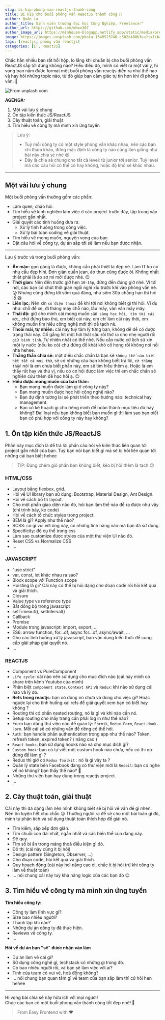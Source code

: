 ```yaml
---
slug: bi-kip-phong-van-reactjs-thanh-cong
title: Bí kíp cho buổi phỏng vấn ReactJS thành công 🎉
author: Quân La
author_title: Sinh viên trường đại học Công Nghiệp, Freelancer^
author_url: https://github.com/mhxx307
author_image_url: https://minhquan-blogapp.netlify.app/static/media/profile.f66bd9b4689d8e2950b5.png
image: https://images.unsplash.com/photo-1549923746-c502d488b3ea?ixlib=rb-1.2.1&ixid=eyJhcHBfaWQiOjEyMDd9&auto=format&fit=crop&w=1351&q=80
tags: [reactjs, phỏng vấn reactjs]
categories: [IT, ReactJS]
---
```


Chắc hẳn nhiều bạn rất hồi hộp, lo lắng khi chuẩn bị cho buổi phỏng vấn ReactJS sắp tới đúng không nào? Hiểu điều đó, mình có viết ra một vài ý, hi vọng bạn nắm được format một buổi phỏng vấn reactjs diễn ra như thế nào và hay hỏi những topic nào, từ đó giúp bạn cảm giác tự tin hơn khi đi phỏng vấn. 🙂

<!-- truncate-->

![From unplash.com](https://images.unsplash.com/photo-1549923746-c502d488b3ea?ixlib=rb-1.2.1&ixid=eyJhcHBfaWQiOjEyMDd9&auto=format&fit=crop&w=1351&q=80)

**AGENGA:**

1. Một vài lưu ý chung
2. Ôn tập kiến thức JS/ReactJS
3. Cày thuật toán, giải thuật
4. Tìm hiểu về công ty mà mình xin ứng tuyển

> Lưu ý:
>
> -   Tuỳ mỗi công ty có một style phỏng vấn khác nhau, nên các bạn chỉ tham khảo, đừng mặc định là công ty nào cũng làm giống như bài này chia sẻ nhé 😉
> -   Đây là chia sẻ chung cho tất cả level: từ junior tới senior. Tuỳ level mà các câu hỏi có thể có hay không, hoặc độ khó sẽ khác nhau.

---

## Một vài lưu ý chung

Một buổi phỏng vấn thường gồm các phần:

-   Làm quen, chào hỏi.
-   Tìm hiểu về kinh nghiệm làm việc ở các project trước đây, tập trung vào project gần nhất.
-   Giải quyết các tình huống đưa ra:
    -   Xử lý tình huống trong công việc.
    -   Xử lý bài toán coding về giải thuật.
-   Tìm hiểu về mong muốn, nguyện vọng của bạn
-   Đặt câu hỏi về công ty, dự án sắp tới sẽ làm nếu bạn được nhận.

---

Lưu ý trước và trong buổi phỏng vấn:

-   **Ăn mặc:** gọn gàng là được, không cần phải thiệt là đẹp nè. Làm IT ko có nhu cầu đẹp hihi. Đơn giản quần jean, áo thun cũng được òi. Không nhất thiết phải là áo sơ mi mới được nhé. 😉
-   **Thời gian:** Nên đến trước giờ hẹn `10-15p`, đừng đến đúng giờ nhé. Vì tới nơi, các bạn có chút thời gian ngồi nghỉ xíu trước khi vào phỏng vấn nè. 😜 Nhưng cũng đừng tới sớm quá đáng, như sớm 30p chẳng hạn thì hơi lố 😅
-   **Liên lạc:** Nên xin `số điện thoại` để khi tới nơi không biết gì thì hỏi. Ví dụ như: chỗ để xe, đi tháng máy chỗ nào, lầu mấy, vân vân mây mây.
-   **Thái độ:** giữ cho mình cái mong muốn `sẵn sàng học hỏi, tìm tòi cái mới`, chứ đừng bảo thủ, em biết cái này, em chỉ làm cái này thôi, em không muốn tìm hiểu công nghệ mới thì dễ tạch nè.
-   **Thoải mái, tự nhiên:** cái này tuỳ tâm lý từng bạn, không dễ để có được trạng thái này. Cố gắng hít một hơi thât sâu rồi thở ra cho nhẹ người rồi `giữ bình tĩnh`. Tự nhiên nhất có thể nhé. Nếu cần nước cứ lịch sử xin một ly nước (nếu ko có) chứ đừng để khát khô cổ họng rồi không nói nổi nha hehee.
-   **Thẳng thắn chia sẻ:** một điều chắc chắn là bạn sẽ `không thể nào biết hết tất cả mọi thứ`, sẽ có những câu bạn không biết trả lời, `cứ thẳng thắn` nói là em chưa biết phần này, em sẽ tìm hiểu thêm ạ. Hoặc là em thấy rất hay và thú vị, nếu có cơ hội được làm việc thì em chắc chắn sẽ nghiên cứu thêm để học hỏi ạ. 😉
-   **Hiểu được mong muốn của bản thân:**
    -   Bạn mong muốn được làm gì ở công ty này?
    -   Bạn mong muốn được học hỏi công nghệ nào?
    -   Bạn dự định tương lai sẽ phát triển theo hướng nào: technical hay management.
    -   Bạn có kế hoạch gì cho riêng mình để hoàn thành mục tiêu đó hay không?
        Đại loại nếu bạn không biết bạn muốn gì thì làm sao bạn biết bạn có phù hợp với công ty này hay không?

## 1. Ôn tập kiến thức JS/ReactJS

Phần này mục đích là để trả lời phần câu hỏi về kiến thức liên quan tới project gần nhất của bạn. Tuỳ bạn nói bạn biết gì mà sẽ bị hỏi liên quan tới những cái bạn biết hehee

> TIP: Đừng chém gió phần bạn không biết, kẻo bị hỏi thêm là tạch 😉

### HTML/CSS

-   Layout bằng flexbox, grid.
-   Hỏi về UI library bạn sử dụng: Bootstrap, Material Design, Ant Design.
-   Hỏi về cách bố trí layout.
-   Cho một phần giao diện nào đó, hỏi bạn làm thế nào để ra được như vậy (chỉ trình bày, ko code)
-   Hỏi về cách tổ chức styles trong project.
-   BEM là gì? Apply như thế nào?
-   SCSS: có gì vui với ông này, có những tính năng nào mà bạn đã sử dụng.
-   Specificity: độ cụ thể trong css
-   Làm sao customize được styles của một thư viện UI nào đó.
-   Reset CSS vs Normalize CSS
-   ...

### JAVASCRIPT

-   "use strict"
-   var, const, let khác nhau ra sao?
-   Block scope với Function scope
-   Hoisting là gì? Cái này có thể bị hỏi dạng cho đoạn code rồi hỏi kết quả và giải thích.
-   Closure
-   Value type vs reference type
-   Bất đồng bộ trong javascript
-   setTimeout(), setInterval()
-   Callback
-   Promise
-   Module trong javascript: import, export, ...
-   ES6: arrow function, for...of, async for...of, async/await, ...
-   Cho các tình huống xử lý javascript, bạn vận dụng kiến thức để cung cấp giải pháp giải quyết nó.
-   ...

### REACTJS

-   Component vs PureComponent
-   `Life cycle`: cái nào nên sử dụng cho mục đích nào (cái này mình có share trên kênh Youtube của mình)
-   Phân biệt `component state`, `Context API` và `Redux`: khi nào sử dụng cái nào và lý do.
-   **Refs trong reactjs**: bạn có dùng nó chưa và dùng cho việc gì? Hoặc ngược lại cho tình huống xài refs để giải quyết xem bạn có biết hay không ?
-   Routing thì có phần nested routing, nó là gì và khi nào cần nó.
-   Setup routing cho mấy trang cần phải log in như thế nào?
-   Form bạn dùng thư viện nào để quản lý: `Formik`, `Redux-Form`, `React-Hook-Form`. Mỗi cái sẽ có những vấn đề riêng có thể hỏi.
-   `Auth`: bạn handle phần authentication trong app như thế nào? Token, refresh token, expired token? ( nâng cao )
-   `React hooks`: bạn sử dụng hooks nào và cho mục đích gì?
-   `Custom hook`: bạn có tự viết một custom hook nào chưa, nếu có thì nó dùng để làm gì ?
-   Redux thì giờ có `Redux Toolkit` : nó là gì vậy ta ?
-   Quản lý state bên Facebook đang có thư viện mới là `Recoil`: bạn có nghe về nó không? bạn thấy thế nào? 🤣
-   Những thư viện bạn hay dùng trong reactjs project.
-   ...

## 2. Cày thuật toán, giải thuật

Cái này thì đa dạng lắm nên mình không biết sẽ bị hỏi về vấn đề gì nhen. Nên ôn luyện hết cho chắc 😉 Thường người ra đề sẽ cho một bài toán gì đó, mình tự phân tích và sử dụng thuật toán thích hợp để giải nó.

-   Tìm kiếm, sắp xếp đơn giản.
-   Tìm chuỗi con dài nhất, ngắn nhất và các biến thể của dạng này.
-   Đệ quy.
-   Tìm số bí ẩn trong mảng thoả điều kiện gì đó.
-   Đồ thị (cái này cũng ít bị hỏi)
-   Design pattern (Singleton, Observer, ...)
-   Cho đoạn code, hỏi kết quả và giải thích.
-   Quy hoạch động (cái này hơi nâng cao òi, chắc ít bị hỏi trừ khi công ty làm về thuật toán)
-   ... nói chung cái này tuỳ khả năng logic của các bạn đó 😉

## 3. Tìm hiểu về công ty mà mình xin ứng tuyển

**Tìm hiểu công ty:**

-   Công ty làm lĩnh vực gì?
-   Size bao nhiêu người?
-   Thành lập khi nào?
-   Những dự án công ty đã thực hiện.
-   Reviews về công ty.
-   ...

**Hỏi về dự án bạn "sẽ" được nhận vào làm**

-   Dự án làm về cái gì?
-   Sử dụng công nghệ gì, techstack có những gì trong đó.
-   Có bao nhiêu người rồi, và bạn sẽ làm việc với ai?
-   Tính của team có vui vẻ, hoà đồng không?
-   ... nói chung bạn quan tâm gì về team của bạn sắp làm thì cứ hỏi hen hehee

---

Hi vọng bài chia sẻ này hữu ích với mọi người! <br/>
Chúc các bạn có một buổi phỏng vấn thành công tốt đẹp nhé! 🎉 <br/>

> From Easy Frontend with ❤️
